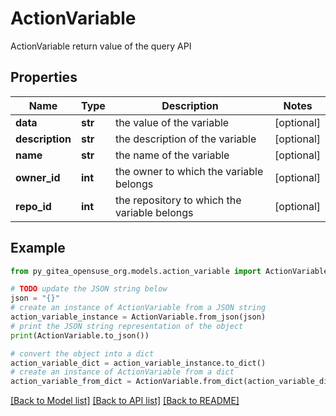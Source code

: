# ActionVariable

ActionVariable return value of the query API

## Properties

Name | Type | Description | Notes
------------ | ------------- | ------------- | -------------
**data** | **str** | the value of the variable | [optional] 
**description** | **str** | the description of the variable | [optional] 
**name** | **str** | the name of the variable | [optional] 
**owner_id** | **int** | the owner to which the variable belongs | [optional] 
**repo_id** | **int** | the repository to which the variable belongs | [optional] 

## Example

```python
from py_gitea_opensuse_org.models.action_variable import ActionVariable

# TODO update the JSON string below
json = "{}"
# create an instance of ActionVariable from a JSON string
action_variable_instance = ActionVariable.from_json(json)
# print the JSON string representation of the object
print(ActionVariable.to_json())

# convert the object into a dict
action_variable_dict = action_variable_instance.to_dict()
# create an instance of ActionVariable from a dict
action_variable_from_dict = ActionVariable.from_dict(action_variable_dict)
```
[[Back to Model list]](../README.md#documentation-for-models) [[Back to API list]](../README.md#documentation-for-api-endpoints) [[Back to README]](../README.md)


